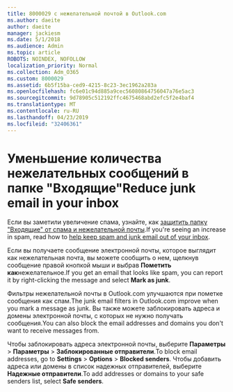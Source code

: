 ```yaml
---
title: 8000029 с нежелательной почтой в Outlook.com
ms.author: daeite
author: daeite
manager: jackiesm
ms.date: 5/1/2018
ms.audience: Admin
ms.topic: article
ROBOTS: NOINDEX, NOFOLLOW
localization_priority: Normal
ms.collection: Adm_O365
ms.custom: 8000029
ms.assetid: 6b5f15ba-ced9-4215-8c23-3ec1962a283a
ms.openlocfilehash: fc6e01c94d885a9cec56080864756047a76e5ac3
ms.sourcegitcommit: 9d78905c512192ffc4675468abd2efc5f2e4baf4
ms.translationtype: MT
ms.contentlocale: ru-RU
ms.lasthandoff: 04/23/2019
ms.locfileid: "32406361"
---
```

# <a name="reduce-junk-email-in-your-inbox"></a><span data-ttu-id="08c00-102">Уменьшение количества нежелательных сообщений в папке "Входящие"</span><span class="sxs-lookup"><span data-stu-id="08c00-102">Reduce junk email in your inbox</span></span>

<span data-ttu-id="08c00-103">Если вы заметили увеличение спама, узнайте, как [защитить папку "Входящие" от спама и нежелательной почты](https://go.microsoft.com/fwlink/p/?linkid=873140).</span><span class="sxs-lookup"><span data-stu-id="08c00-103">If you're seeing an increase in spam, read how to [help keep spam and junk email out of your inbox](https://go.microsoft.com/fwlink/p/?linkid=873140).</span></span>
  
<span data-ttu-id="08c00-104">Если вы получаете сообщение электронной почты, которое выглядит как нежелательная почта, вы можете сообщить о нем, щелкнув сообщение правой кнопкой мыши и выбрав **Пометить как**нежелательное.</span><span class="sxs-lookup"><span data-stu-id="08c00-104">If you get an email that looks like spam, you can report it by right-clicking the message and select **Mark as junk**.</span></span> 
  
<span data-ttu-id="08c00-105">Фильтры нежелательной почты в Outlook.com улучшаются при пометке сообщения как спам.</span><span class="sxs-lookup"><span data-stu-id="08c00-105">The junk email filters in Outlook.com improve when you mark a message as junk.</span></span> <span data-ttu-id="08c00-106">Вы также можете заблокировать адреса и домены электронной почты, с которых не нужно получать сообщения.</span><span class="sxs-lookup"><span data-stu-id="08c00-106">You can also block the email addresses and domains you don't want to receive messages from.</span></span>
  
<span data-ttu-id="08c00-107">Чтобы заблокировать адреса электронной почты, выберите **Параметры** \> **Параметры** \> **Заблокированные отправители**.</span><span class="sxs-lookup"><span data-stu-id="08c00-107">To block email addresses, go to **Settings** \> **Options** \> **Blocked senders**.</span></span> <span data-ttu-id="08c00-108">Чтобы добавить адреса или домены в список надежных отправителей, выберите **Надежные отправители**.</span><span class="sxs-lookup"><span data-stu-id="08c00-108">To add addresses or domains to your safe senders list, select **Safe senders**.</span></span> 
  

